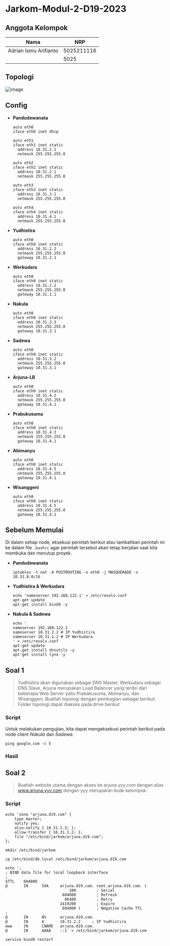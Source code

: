 # Jarkom-Modul-2-D19-2023

## Anggota Kelompok
| Nama | NRP |
|---------------------------|------------|
|Adrian Ismu Arifianto | 5025211116 |
| | 5025 |

## Topologi
![image](https://github.com/arafifh/Jarkom-Modul-2-D19-2023/assets/71255346/1c398fec-0f05-4f6c-83e3-006ab2313971)

## Config 
- **Pandudewanata**
  ```
  auto eth0
  iface eth0 inet dhcp
  
  auto eth1
  iface eth1 inet static
  	address 10.31.1.1
  	netmask 255.255.255.0
  
  auto eth2
  iface eth2 inet static
  	address 10.31.2.1
  	netmask 255.255.255.0
  
  auto eth3
  iface eth3 inet static
  	address 10.31.3.1
  	netmask 255.255.255.0
  
  auto eth4
  iface eth4 inet static
  	address 10.31.4.1
  	netmask 255.255.255.0
  ```
- **Yudhistira**
  ```
  auto eth0
  iface eth0 inet static
  	address 10.31.2.2
  	netmask 255.255.255.0
  	gateway 10.31.2.1
  ```
- **Werkudara**
  ```
  auto eth0
  iface eth0 inet static
  	address 10.31.1.2
  	netmask 255.255.255.0
  	gateway 10.31.1.1
  ```
- **Nakula**
  ```
  auto eth0
  iface eth0 inet static
  	address 10.31.3.3
  	netmask 255.255.255.0
  	gateway 10.31.3.1
  ```
- **Sadewa**
  ```
  auto eth0
  iface eth0 inet static
  	address 10.31.3.2
  	netmask 255.255.255.0
  	gateway 10.31.3.1
  ```
- **Arjuna-LB**
  ```
  auto eth0
  iface eth0 inet static
  	address 10.31.4.2
  	netmask 255.255.255.0
  	gateway 10.31.4.1
  ```
- **Prabukusuma**
  ```
  auto eth0
  iface eth0 inet static
  	address 10.31.4.3
  	netmask 255.255.255.0
  	gateway 10.31.4.1
  ```
- **Abimanyu**
  ```
  auto eth0
  iface eth0 inet static
  	address 10.31.4.5
  	netmask 255.255.255.0
  	gateway 10.31.4.1
  ```
- **Wisanggeni**
  ```
  auto eth0
  iface eth0 inet static
  	address 10.31.4.5
  	netmask 255.255.255.0
  	gateway 10.31.4.1
    ```
## Sebelum Memulai
Di dalam setiap node, eksekusi perintah berikut atau tambahkan perintah ini ke dalam file `.bashrc` agar perintah tersebut akan tetap berjalan saat kita membuka dan menutup proyek.

- **Pandudewanata**
  ```
  iptables -t nat -A POSTROUTING -o eth0 -j MASQUERADE -s 10.31.0.0/16
  ```
- **Yudhistira & Werkudara**
  ```
  echo 'nameserver 192.168.122.1' > /etc/resolv.conf
  apt-get update
  apt-get install bind9 -y      
  ```
- **Nakula & Sadewa**
  ```
  echo '
  nameserver 192.168.122.1
  nameserver 10.31.2.2 # IP Yudhistira
  nameserver 10.31.1.2 # IP Werkudara
  ' > /etc/resolv.conf
  apt-get update
  apt-get install dnsutils -y
  apt-get install lynx -y
  ```

## Soal 1 
> Yudhistira akan digunakan sebagai DNS Master, Werkudara sebagai DNS Slave, Arjuna merupakan Load Balancer yang terdiri dari beberapa Web Server yaitu Prabakusuma, Abimanyu, dan Wisanggeni. Buatlah topologi dengan pembagian sebagai berikut. Folder topologi dapat diakses pada drive berikut
### Script

Untuk melakukan pengujian, kita dapat mengeksekusi perintah berikut pada node client *Nakula* dan *Sadewa*.
```
ping google.com -c 5
```

### Hasil


## Soal 2
> Buatlah website utama dengan akses ke arjuna.yyy.com dengan alias www.arjuna.yyy.com dengan yyy merupakan kode kelompok.

### Script

```
echo 'zone "arjuna.d19.com" {
    type master;
    notify yes;
    also-notify { 10.31.1.2; };
    allow-transfer { 10.31.1.2; };
    file "/etc/bind/jarkom/arjuna.d19.com";
};

mkdir /etc/bind/jarkom

cp /etc/bind/db.local /etc/bind/jarkom/arjuna.d19.com

echo ';
; BIND data file for local loopback interface
;
$TTL    604800
@       IN      SOA     arjuna.d19.com. root.arjuna.d19.com. (
                            100         ; Serial
                         604800         ; Refresh
                          86400         ; Retry
                        2419200         ; Expire
                         604800 )       ; Negative Cache TTL
;
@       IN      NS      arjuna.d19.com.
@       IN      A       10.31.2.2     ; IP Yudhistira
www     IN      CNAME   arjuna.d19.com.
@       IN      AAAA    ::1' > /etc/bind/jarkom/arjuna.d19.com

service bind9 restart
```
